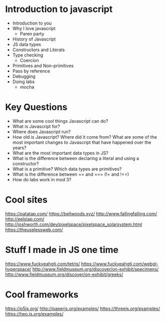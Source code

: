 # Introduction to javascript
* Introduction to you
* Why I love javascript
  * Paren party
* History of Javascript
* JS data types
* Constructors and Literals
* Type checking
  * Coercion
* Primitives and Non-primitives
* Pass by reference
* Debugging
* Doing labs
  * mocha

# Key Questions
* What are some cool things Javascript can do?
* What is Javascript for?
* Where does Javascript run?
* How old is Javascript? Where did it come from? What are some of the most important changes to Javascript that have happened over the years?
* What are the most important data types in JS?
* What is the difference between declaring a literal and using a constructor?
* What is a primitive? Which data types are primitives?
* What is the difference between == and === (!= and !==)
* How do labs work in mod 3?

# Cool sites
https://patatap.com/
https://bellwoods.xyz/
http://www.fallingfalling.com/
http://eelslap.com/
http://joshworth.com/dev/pixelspace/pixelspace_solarsystem.html
https://theuselessweb.com/

# Stuff I made in JS one time
https://www.fuckyeahgtj.com/tetris/
https://www.fuckyeahgtj.com/webgl-hyperspace/
http://www.fieldmuseum.org/discover/on-exhibit/specimens/
http://www.fieldmuseum.org/discover/on-exhibit/greeks/

# Cool frameworks
https://p5js.org/
http://paperjs.org/examples/
https://threejs.org/examples/
https://two.js.org/examples/
